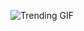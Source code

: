 ![Trending GIF](https://media1.giphy.com/media/v1.Y2lkPThiYjIxNzcya2kxcW9xcjk3aHFscGFoYWppNm01d25raHRodG5iZTlveTRod2NkYyZlcD12MV9naWZzX3NlYXJjaCZjdD1n/YQitE4YNQNahy/giphy.gif)
